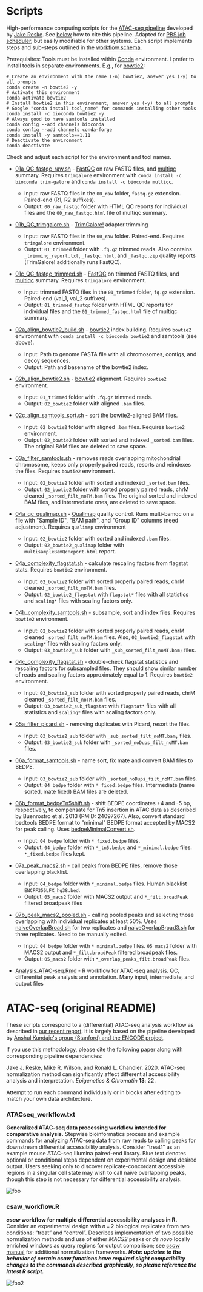 # Scripts

High-performance computing scripts for the [ATAC-seq pipeline](https://github.com/reskejak/ATAC-seq) developed by [
Jake Reske](https://github.com/reskejak). See [below](#atac-seq-original-readme) how to cite this pipeline. Adapted for [PBS job scheduler](https://en.wikipedia.org/wiki/Portable_Batch_System), but easily modifiable for other systems. Each script implements steps and sub-steps outlined in the [workflow schema](https://github.com/reskejak/ATAC-seq#atacseq_workflowtxt).

Prerequisites: Tools must be installed within [Conda](https://docs.conda.io/en/latest/miniconda.html) environment. I prefer to install tools in separate environments. E.g., for [bowtie2](https://bowtie-bio.sourceforge.net/bowtie2/index.shtml):

```{bash}
# Create an environment with the name (-n) bowtie2, answer yes (-y) to all prompts
conda create -n bowtie2 -y
# Activate this environment
conda activate bowtie2
# Install bowtie2 in this environment, answer yes (-y) to all prompts
# Google "conda install tool_name" for commands installing other tools
conda install -c bioconda bowtie2 -y
# Always good to have samtools installed
conda config --add channels bioconda
conda config --add channels conda-forge
conda install -y samtools==1.11 
# Deactivate the environment
conda deactivate
```

Check and adjust each script for the environment and tool names.

- [01a_QC_fastqc_raw.sh](01a_QC_fastqc_raw.sh) - [FastQC](https://www.bioinformatics.babraham.ac.uk/projects/fastqc/) on raw FASTQ files, and [multiqc](https://multiqc.info/) summary. Requires `trimgalore` environment with `conda install -c bioconda trim-galore` and `conda install -c bioconda multiqc`.
  - Input: raw FASTQ files in the `00_raw` folder, `fastq.gz` extension. Paired-end (R1, R2 suffixes).
  - Output: `00_raw_fastqc` folder with HTML QC reports for individual files and the `00_raw_fastqc.html` file of multiqc summary.

- [01b_QC_trimgalore.sh](01b_QC_trimgalore.sh) - [TrimGalore!](https://www.bioinformatics.babraham.ac.uk/projects/trim_galore/) adapter trimming
  - Input: raw FASTQ files in the `00_raw` folder. Paired-end. Requires `trimgalore` environment.
  - Output: `01_trimmed` folder with `.fq.gz` trimmed reads. Also contains `_trimming_report.txt`, `_fastqc.html`, and `_fastqc.zip` quality reports (TrimGalore! additionally runs FastQC).

- [01c_QC_fastqc_trimmed.sh](01c_QC_fastqc_trimmed.sh) - [FastQC](https://www.bioinformatics.babraham.ac.uk/projects/fastqc/) on trimmed FASTQ files, and [multiqc](https://multiqc.info/) summary. Requires `trimgalore` environment.
  - Input: trimmed FASTQ files in the `01_trimmed` folder, `fq.gz` extension. Paired-end (val_1, val_2 suffixes).
  - Output: `01_trimmed_fastqc` folder with HTML QC reports for individual files and the `01_trimmed_fastqc.html` file of multiqc summary.

- [02a_align_bowtie2_build.sh](02a_align_bowtie2_build.sh) - [bowtie2](https://bowtie-bio.sourceforge.net/bowtie2/index.shtml) index building. Requires `bowtie2` environment with `conda install -c bioconda bowtie2` and samtools (see above).
  - Input: Path to genome FASTA file with all chromosomes, contigs, and decoy sequences.
  - Output: Path and basename of the bowtie2 index.

- [02b_align_bowtie2.sh](02b_align_bowtie2.sh) - [bowtie2](https://bowtie-bio.sourceforge.net/bowtie2/index.shtml) alignment. Requires `bowtie2` environment.
  - Input: `01_trimmed` folder with `.fq.gz` trimmed reads.
  - Output: `02_bowtie2` folder with aligned `.bam` files.

- [02c_align_samtools_sort.sh](02c_align_samtools_sort.sh) - sort the bowtie2-aligned BAM files.
  - Input: `02_bowtie2` folder with aligned `.bam` files. Requires `bowtie2` environment.
  - Output: `02_bowtie2` folder with sorted and indexed `_sorted.bam` files. The original BAM files are deleted to save space.

- [03a_filter_samtools.sh](03a_filter_samtools.sh) - removes reads overlapping mitochondrial chromosome, keeps only properly paired reads, resorts and reindexes the files. Requires `bowtie2` environment.
  - Input: `02_bowtie2` folder with sorted and indexed `_sorted.bam` files.
  - Output: `02_bowtie2` folder with sorted properly paired reads, chrM cleaned `_sorted_filt_noTM.bam` files. The original sorted and indexed BAM files, and intermediate ones, are deleted to save space.

- [04a_qc_qualimap.sh](04a_qc_qualimap.sh) - [Qualimap](http://qualimap.conesalab.org/) quality control. Runs multi-bamqc on a file with "Sample ID", "BAM path", and "Group ID" columns (need adjustment). Requires `qualimap` environment
  - Input: `02_bowtie2` folder with sorted and indexed `.bam` files.
  - Output: `02_bowtie2_qualimap` folder with `multisampleBamQcReport.html` report.

- [04a_complexity_flagstat.sh](04a_complexity_flagstat.sh) - calculate rescaling factors from flagstat stats. Requires `bowtie2` environment.
  - Input: `02_bowtie2` folder with sorted properly paired reads, chrM cleaned `_sorted_filt_noTM.bam` files.
  - Output: `02_bowtie2_flagstat` with `flagstat*` files with all statistics and `scaling*` files with scaling factors only.

- [04b_complexity_samtools.sh](04b_complexity_samtools.sh) - subsample, sort and index files.  Requires `bowtie2` environment.
  - Input: `02_bowtie2` folder with sorted properly paired reads, chrM cleaned `_sorted_filt_noTM.bam` files. Also, `02_bowtie2_flagstat` with `scaling*` files with scaling factors only.
  - Output: `03_bowtie2_sub` folder with `_sub_sorted_filt_noMT.bam;` files.

- [04c_complexity_flagstat.sh](04c_complexity_flagstat.sh) - double-check flagstat statistics and rescaling factors for subsampled files. They should show similar number of reads and scaling factors approximately equal to 1. Requires `bowtie2` environment.
  - Input: `03_bowtie2_sub` folder with sorted properly paired reads, chrM cleaned `_sorted_filt_noTM.bam` files.
  - Output: `03_bowtie2_sub_flagstat` with `flagstat*` files with all statistics and `scaling*` files with scaling factors only.

- [05a_filter_picard.sh](05a_filter_picard.sh) - removing duplicates with Picard, resort the files.
  - Input: `03_bowtie2_sub` folder with `_sub_sorted_filt_noMT.bam;` files.
  - Output: `03_bowtie2_sub` folder with `_sorted_noDups_filt_noMT.bam` files.

- [06a_format_samtools.sh](06a_format_samtools.sh) - name sort, fix mate and convert BAM files to BEDPE.
  - Input: `03_bowtie2_sub` folder with `_sorted_noDups_filt_noMT.bam` files.
  - Output: `04_bedpe` folder with `*_fixed.bedpe` files. Intermediate (name sorted, mate fixed) BAM files are deleted.

- [06b_format_bedpeTn5shift.sh](06b_format_bedpeTn5shift.sh) - shift BEDPE coordinates +4 and -5 bp, respectively, to compensate for Tn5 insertion in ATAC data as described by Buenrostro et al. 2013 (PMID: 24097267). Also, convert standard bedtools BEDPE format to "minimal" BEDPE format accepted by MACS2 for peak calling. Uses [bedpeMinimalConvert.sh](bedpeMinimalConvert.sh).
  - Input: `04_bedpe` folder with `*_fixed.bedpe` files. 
  - Output: `04_bedpe` folder with `*_tn5.bedpe` and `*_minimal.bedpe` files. `*_fixed.bedpe` files kept.

- [07a_peak_macs2.sh](07a_peak_macs2.sh) - call peaks from BEDPE files, remove those overlapping blacklist.
  - Input: `04_bedpe` folder with `*_minimal.bedpe` files. Human blacklist `ENCFF356LFX_hg38.bed`.
  - Output: `05_macs2` folder with MACS2 output and `*_filt.broadPeak` filtered broadpeak files

- [07b_peak_macs2_pooled.sh](07b_peak_macs2_pooled.sh) - calling pooled peaks and selecting those overlapping with individual replicates at least 50%. Uses [naiveOverlapBroad.sh](naiveOverlapBroad.sh) for two replicates and [naiveOverlapBroad3.sh](naiveOverlapBroad3.sh) for three replicates. Need to be manually edited.
  - Input: `04_bedpe` folder with `*_minimal.bedpe` files. `05_macs2` folder with MACS2 output and `*_filt.broadPeak` filtered broadpeak files.
  - Output: `05_macs2` folder with `*_overlap_peaks_filt.broadPeak` files.

- [Analysis_ATAC-seq.Rmd](Analysis_ATAC-seq.Rmd) - R workflow for ATAC-seq analysis. QC, differential peak analysis and annotation. Many input, intermediate, and output files 

# ATAC-seq (original README)

These scripts correspond to a (differential) ATAC-seq analysis workflow as described in [our recent report](https://epigeneticsandchromatin.biomedcentral.com/articles/10.1186/s13072-020-00342-y). It is largely based on the pipeline developed by [Anshul Kundaje's group (Stanford) and the ENCODE project](https://www.encodeproject.org/pipelines/ENCPL792NWO/).

If you use this methodology, please cite the following paper along with corresponding pipeline dependencies:

Jake J. Reske, Mike R. Wilson, and Ronald L. Chandler. 2020. ATAC-seq normalization method can significantly affect differential accessibility analysis and interpretation. *Epigenetics & Chromatin* **13**: 22.

Attempt to run each command individually or in blocks after editing to match your own data architecture.

### ATACseq_workflow.txt
**Generalized ATAC-seq data processing workflow intended for comparative analysis.** Stepwise bioinformatics process and example commands for analyzing ATAC-seq data from raw reads to calling peaks for downstream differential accessibility analysis. Consider “treat1” as an example mouse ATAC-seq Illumina paired-end library. Blue text denotes optional or conditional steps dependent on experimental design and desired output. Users seeking only to discover replicate-concordant accessible regions in a singular cell state may wish to call naïve overlapping peaks, though this step is not necessary for differential accessibility analysis.

![foo](https://media.springernature.com/full/springer-static/image/art%3A10.1186%2Fs13072-020-00342-y/MediaObjects/13072_2020_342_Fig4_HTML.png)

### csaw_workflow.R
***csaw* workflow for multiple differential accessibility analyses in R.** Consider an experimental design with *n* = 2 biological replicates from two conditions: “treat” and “control”. Describes implementation of two possible normalization methods and use of either *MACS2* peaks or *de novo* locally enriched windows as query regions for output comparison; see [*csaw* manual](https://bioconductor.org/packages/release/bioc/html/csaw.html) for additional normalization frameworks. ***Note: updates to the behavior of certain csaw functions have required slight compatibility changes to the commands described graphically, so please reference the latest R script.***

![foo2](https://media.springernature.com/full/springer-static/image/art%3A10.1186%2Fs13072-020-00342-y/MediaObjects/13072_2020_342_Fig6_HTML.png)
